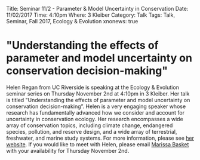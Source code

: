 Title: Seminar 11/2 - Parameter & Model Uncertainty in Conservation
Date: 11/02/2017
Time: 4:10pm
Where: 3 Kleiber
Category: Talk
Tags: Talk, Seminar, Fall 2017, Ecology & Evolution
xnonews: true

# "Understanding the effects of parameter and model uncertainty on conservation decision-making" 

Helen Regan from UC Riverside is speaking at the Ecology & Evolution seminar series on Thursday November 2nd at 4:10pm in 3 Kleiber. Her talk is titled "Understanding the effects of parameter and model uncertainty on conservation decision-making”. Helen is a very engaging speaker whose research has fundamentally advanced how we consider and account for uncertainty in conservation ecology. Her research encompasses a wide array of conservation topics, including climate change, endangered species, pollution, and reserve design, and a wide array of terrestrial, freshwater, and marine study systems. For more information, please see [her website](https://helenmregan.wordpress.com). If you would like to meet with Helen, please email [Marissa Basket](mailto:mlbaskett@ucdavis.edu) with your availability for Thursday November 2nd.

